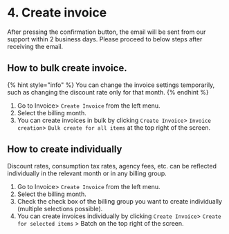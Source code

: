 # 4. Create invoice

After pressing the confirmation button, the email will be sent from our support within 2 business days. Please proceed to below steps after receiving the email.

## How to bulk create invoice.

{% hint style="info" %}
You can change the invoice settings temporarily, such as changing the discount rate only for that month. 
{% endhint %}

1. Go to Invoice&gt; `Create Invoice` from the left menu.
2. Select the billing month.
3. You can create invoices in bulk by clicking `Create Invoice`&gt; `Invoice creation`&gt; `Bulk create for all items`  at the top right of the screen. 

## How to create individually

Discount rates, consumption tax rates, agency fees, etc. can be reflected individually in the relevant month or in any billing group.

1. Go to Invoice&gt; `Create Invoice` from the left menu.
2. Select the billing month.
3. Check the check box of the billing group you want to create individually \(multiple selections possible\).
4. You can create invoices individually by clicking `Create Invoice`&gt; `Create for selected items` &gt; Batch on the top right of the screen.

